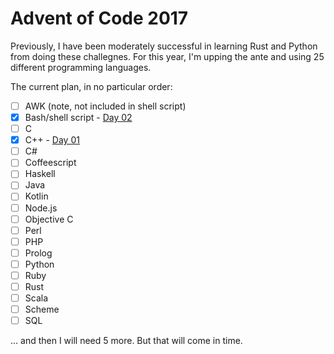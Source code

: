 # Advent of Code 2017

Previously, I have been moderately successful in learning Rust and
Python from doing these challegnes. For this year, I'm upping the ante
and using 25 different programming languages.

The current plan, in no particular order:

- [ ] AWK (note, not included in shell script)
- [x] Bash/shell script - [Day 02](./day-02/solution.sh)
- [ ] C
- [x] C++ - [Day 01](./day-01/solution.cpp)
- [ ] C#
- [ ] Coffeescript
- [ ] Haskell
- [ ] Java
- [ ] Kotlin
- [ ] Node.js
- [ ] Objective C
- [ ] Perl
- [ ] PHP
- [ ] Prolog
- [ ] Python
- [ ] Ruby
- [ ] Rust
- [ ] Scala
- [ ] Scheme
- [ ] SQL

… and then I will need 5 more. But that will come in time.
